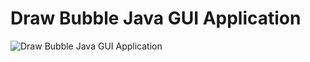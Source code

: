 # Draw Bubble Java GUI Application  

![Draw Bubble Java GUI Application](https://i.imgur.com/pVNIGEo.gif)
